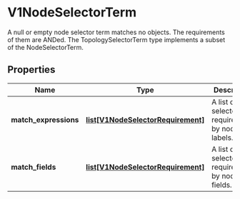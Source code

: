 # V1NodeSelectorTerm

A null or empty node selector term matches no objects. The requirements of them are ANDed. The TopologySelectorTerm type implements a subset of the NodeSelectorTerm.
## Properties
Name | Type | Description | Notes
------------ | ------------- | ------------- | -------------
**match_expressions** | [**list[V1NodeSelectorRequirement]**](V1NodeSelectorRequirement.md) | A list of node selector requirements by node&#39;s labels. | [optional] 
**match_fields** | [**list[V1NodeSelectorRequirement]**](V1NodeSelectorRequirement.md) | A list of node selector requirements by node&#39;s fields. | [optional] 
